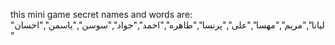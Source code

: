 this mini game secret names and words are:
"لیانا","مریم","مهسا","علی","پرنسا","طاهره","احمد","جواد","سوسن","یاسمن","احسان"
